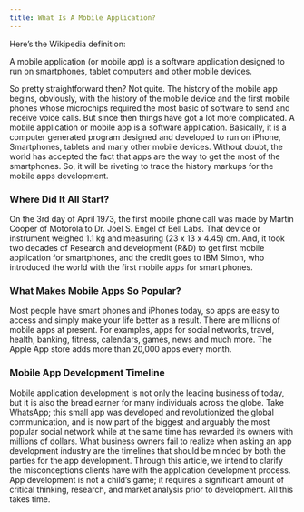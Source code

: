 ```yaml
---
title: What Is A Mobile Application? 
---
```


Here’s the Wikipedia definition:

A mobile application (or mobile app) is a software application designed to run on smartphones, tablet computers and other mobile devices.

So pretty straightforward then? Not quite.
The history of the mobile app begins, obviously, with the history of the mobile device and the first mobile phones whose microchips required the most basic of software to send and receive voice calls. But since then things have got a lot more complicated.
A mobile application or mobile app is a software application. Basically, it is a computer generated program designed and developed to run on iPhone, Smartphones, tablets and many other mobile devices. Without doubt, the world has accepted the fact that apps are the way to get the most of the smartphones. So, it will be riveting to trace the history markups for the mobile apps development.

### Where Did It All Start?
On the 3rd day of April 1973, the first mobile phone call was made by Martin Cooper of Motorola to Dr. Joel S. Engel of Bell Labs. That device or instrument weighed 1.1 kg and measuring (23 x 13 x 4.45) cm. And, it took two decades of Research and development (R&D) to get first mobile application for smartphones, and the credit goes to IBM Simon, who introduced the world with the first mobile apps for smart phones.

### What Makes Mobile Apps So Popular?
Most people have smart phones and iPhones today, so apps are easy to access and simply make your life better as a result. There are millions of mobile apps at present. For examples, apps for social networks, travel, health, banking, fitness, calendars, games, news and much more. The Apple App store adds more than 20,000 apps every month.

### Mobile App Development Timeline 
Mobile application development is not only the leading business of today, but it is also the bread earner for many individuals across the globe. Take WhatsApp; this small app was developed and revolutionized the global communication, and is now part of the biggest and arguably the most popular social network while at the same time has rewarded its owners with millions of dollars. What business owners fail to realize when asking an app development industry are the timelines that should be minded by both the parties for the app development. Through this article, we intend to clarify the misconceptions clients have with the application development process. App development is not a child’s game; it requires a significant amount of critical thinking, research, and market analysis prior to development. All this takes time.
